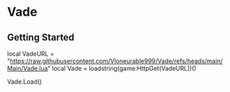 # Vade


## Getting Started

local VadeURL = "https://raw.githubusercontent.com/Vloneurable999/Vade/refs/heads/main/Main/Vade.lua"
local Vade = loadstring(game:HttpGet(VadeURL))()

Vade.Load()